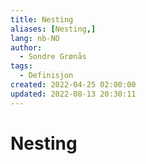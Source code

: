 ```yaml
---
title: Nesting
aliases: [Nesting,]
lang: nb-NO
author:
  - Sondre Grønås
tags:
  - Definisjon
created: 2022-04-25 02:00:00
updated: 2022-08-13 20:30:11
---
```

# Nesting
